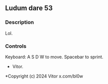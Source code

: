 ## Ludum dare 53

### Description

Lol.

### Controls

Keyboard:
A S D W to move.
Spacebar to sprint.

- Vitor.

*Copyright (c) 2024 Vitor x.com/bl0w
